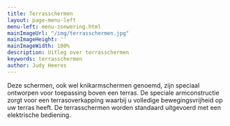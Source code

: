 ```yaml
---
title: Terrasschermen
layout: page-menu-left
menu-left: menu-zonwering.html
mainImageUrl: "/img/terrasschermen.jpg"
mainImageHeight: ''
mainImageWidth: 100%
description: Uitleg over terrasschermen
keywords: terrasschermen
author: Judy Heeres
---
```


Deze schermen, ook wel knikarmschermen genoemd, zijn speciaal ontworpen voor toepassing boven een terras. De speciale armconstructie zorgt voor een terrasoverkapping waarbij u volledige bewegingsvrijheid op uw terras heeft. De terrasschermen worden standaard uitgevoerd met een elektrische bediening.